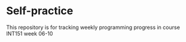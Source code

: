 # Self-practice
This repository is for tracking weekly programming progress in course INT151 week 06-10